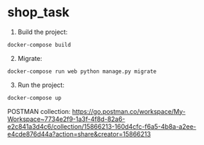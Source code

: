 # shop_task

1) Build the project:
```bash
docker-compose build
```

2) Migrate:
```bash
docker-compose run web python manage.py migrate
```

3) Run the project:
```bash
docker-compose up
```

POSTMAN collection:
https://go.postman.co/workspace/My-Workspace~7734e2f9-1a3f-4f8d-82a6-e2c841a3d4c6/collection/15866213-160d4cfc-f6a5-4b8a-a2ee-e4cde876d44a?action=share&creator=15866213
